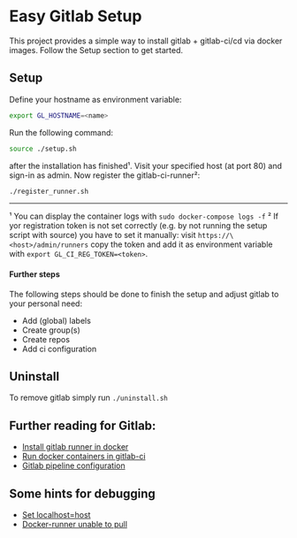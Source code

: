 # Easy Gitlab Setup
This project provides a simple way to install gitlab + gitlab-ci/cd via docker images.
Follow the Setup section to get started.

## Setup
Define your hostname as environment variable:
```bash
export GL_HOSTNAME=<name>
```
Run the following command:

```bash
source ./setup.sh
```
after the installation has finished¹. Visit your specified host (at port 80) and sign-in as admin. Now register the gitlab-ci-runner²:
```bash
./register_runner.sh
```

------
¹ You can display the container logs with `sudo docker-compose logs -f`
² If yor registration token is not set correctly (e.g. by not running the setup script with source) you have to set it manually: visit `https://\<host>/admin/runners` copy the token and add it as environment variable with `export GL_CI_REG_TOKEN=<token>`.

#### Further steps
The following steps should be done to finish the setup and adjust gitlab to your personal need:

* Add (global) labels
* Create group(s)
* Create repos
* Add ci configuration

## Uninstall
To remove gitlab simply run `./uninstall.sh`

## Further reading for Gitlab:
- [Install gitlab runner in docker](https://docs.gitlab.com/runner/install/docker.html#docker-image-installation-and-configuration)
- [Run docker containers in gitlab-ci](https://docs.gitlab.com/ce/ci/docker/using_docker_images.html)
- [Gitlab pipeline configuration](https://docs.gitlab.com/ce/ci/yaml/README.html)

## Some hints for debugging
- [Set localhost=host](https://stackoverflow.com/questions/24319662/from-inside-of-a-docker-container-how-do-i-connect-to-the-localhost-of-the-mach)
- [Docker-runner unable to pull](https://stackoverflow.com/questions/47695126/why-cant-gitlab-runner-clone-my-project-incorrect-hostname-failed-to-connect)
